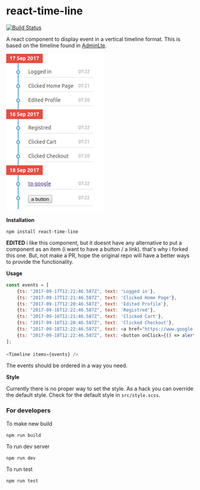 # react-time-line

[![Build Status](https://travis-ci.org/arunghosh/react-time-line.svg?branch=master)](https://travis-ci.org/arunghosh/react-time-line)

A react component to display event in a vertical timeline format. This is based on the timeline found in [AdminLte](https://github.com/almasaeed2010/AdminLTE).

![alt tag](https://github.com/ryanhs/react-time-line/raw/master/docs/timeline.png)

**Installation**
```
npm install react-time-line
```

**EDITED** i like this component, but it doesnt have any alternative to put a component as an item (i want to have a button / a link). that's why i forked this one. But, not make a PR, hope the original repo will have a better ways to provide the functionality.


**Usage**

```javascript
const events = [
    {ts: "2017-09-17T12:22:46.587Z", text: 'Logged in'},
    {ts: "2017-09-17T12:21:46.587Z", text: 'Clicked Home Page'},
    {ts: "2017-09-17T12:20:46.587Z", text: 'Edited Profile'},
    {ts: "2017-09-16T12:22:46.587Z", text: 'Registred'},
    {ts: "2017-09-16T12:21:46.587Z", text: 'Clicked Cart'},
    {ts: "2017-09-16T12:20:46.587Z", text: 'Clicked Checkout'},
    {ts: "2017-09-18T12:22:46.587Z", text: <a href="https://www.google.com/">to google</a>},
    {ts: "2017-09-18T12:22:46.587Z", text: <button onClick={() => alert(1)}>a button</button>},
];

<Timeline items={events} />
```
The events should be ordered in a way you need.


**Style**

Currently there is no proper way to set the style. As a hack you can override the default style. Check for the default style in `src/style.scss`.


### For developers

To make new build
```
npm run build
```

To run dev server
```
npm run dev
```

To run test
```
npm run test
```
